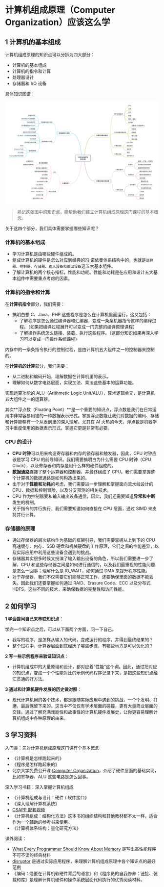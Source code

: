 # 计算机组成原理（Computer Organization）应该这么学

## 1 计算机的基本组成

计算机组成原理的知识点可以分拆为四大部分：

- 计算机的基本组成
- 计算机的指令和计算
- 处理器设计
- 存储器和 I/O 设备

具体知识图谱：

![Computer Organization Knowledge Map](images/02-knowledge-map.jpg)

>熟记这张图中的知识点，能帮助我们建立计算机组成原理这门课程的基本概念。

关于这四个部分，我们具体需要掌握哪些知识呢？

### 计算机的基本组成

- 学习计算机是由哪些硬件组成的。
- 组成计算机的硬件是怎么对应到经典的冯·诺依曼体系结构中的，也就是`运算器、控制器、存储器、输入设备和输出设备`这五大基本组件。
- 了解计算机的两个核心指标，性能和功耗。性能和功耗是在应用和设计五大基本组件中需要重点考虑的因素。

### 计算机的指令和计算

在**计算机指令**部分，我们需要：

- 搞明白想 C、Java、PHP 这些程序是怎么在计算机里面运行，这又包括：
  - 了解程序是怎么通过编译器和汇编器，变成一条条机器指令这样的编译过程。（如果把编译过程展开可以变成一门完整的编译原理课程）
  - 了解操作系统怎么链接、装载、执行这些程序。（这部分知识如果再深入学习可以变成一门操作系统课程）

内存中的一条条指令执行的控制过程，是由计算机五大组件之一的控制器来控制的。

在**计算机的计算**部分，我们需要：

- 从二进制和编码开始，理解数据在计算机里的表示。
- 理解如何从数字电路层面，实现加法、乘法这些基本的运算功能。

实现运算功能的 ALU（Arithmetic Logic Unit/ALU），算术逻辑单元，是计算机五大组件之一的运算器。

其次**浮点数（Floating Point）**是一个重要的知识点，浮点数是我们在日常运用中非常容易用错的一种数据表示形式。掌握浮点数能让我们对数据的编码、存储和计算能够有一个从表到里的深入理解。尤其在 AI 火热的今天，浮点数是机器学习中重度使用的数据表示形式，掌握它更是非常有必要。

### CPU 的设计

- **CPU 时钟**可以用来构造寄存器和内存的锁存器和触发器，因此，CPU 时钟应该是学习 CPU 的前导知识。我们需要搞明白为什么需要 CPU 时钟（CPU Clock），以及寄存器和内存是用什么样的硬件组成的。
- **数据通路**连接了整个运算器和控制器，并最终组成了 CPU。我们需要掌握整个计算机的数据通路是如何构造出来的。
- 出于对于**性能和功耗**的考虑，我们需要进一步理解和掌握面向流水线设计的 CPU、数据和控制冒险，以及分支预测的相关技术。
- CPU 作为控制器要和输入输出设备通信，因此，我们还需要知道**异常和中断**发生的机制。
- 关于指令的并行执行，我们需要知道如何直接在 CPU 层面，通过 SIMD 来支持并行计算。

### 存储器的原理

- 通过存储器的层次结构作为基础的框架引导，我们需要掌握从上到下的 CPU 高速缓存、内存、SSD 硬盘和机械硬盘的工作原理，它们之间的性能差异，以及实际应用中利用这些设备会遇到的挑战。
- 存储器其实很多时候又扮演了输入输出设备的角色，所以我们需要进一步了解，CPU 和这些存储器之间是如何进行通信的，以及我们最重视的性能问题是怎么一回事；理解什么是 IO_WAIT，如何通过 DMA 来提升程序性能。
- 对于存储器，我们不仅需要它们能够正常工作，还要确保里面的数据不能丢失。因此我们还要掌握如何通过 RAID、Erasure Code、ECC 以及分布式 HDFS，这些不同的技术，来确保数据的完整性和访问性能。

## 2 如何学习

**1 学会提问自己来串联知识点**：

学完一个知识点之后，可以从下面两个方面，问一下自己。

- 我写的程序，是怎样从输入的代码，变成运行的程序，并得到最终结果的？
- 整个过程中，计算器层面到底经历了哪些步骤，有哪些地方是可以优化的？

**2 写一些示例程序来验证知识点**：

- 计算机组成中的大量原理和设计，都对应着“性能”这个词。因此，通过把对应的知识点，变成一个个性能对比的示例代码程序记录下来，是把这些知识点融汇贯通的好方法。

**3 通过和计算机硬件发展的历史做对照**：

- 现代计算机用的各个技术，都是跟随实际应用中遇到的挑战，一个个发明、打磨，最后保留下来的。这当中不仅仅有学术层面的碰撞，更有大量商业层面的交锋。通过了解充满戏剧性和故事性的计算机硬件发展史，让你更容易理解计算机组成中各种原理的由来。

## 3 学习资料

入门类：先对计算机组成原理这门课有个基本概念

- 《计算机是怎样跑起来的》
- 《程序是怎样跑起来的》
- 北京大学免费公开课 [Computer Organization](https://www.coursera.org/learn/jisuanji-zucheng)，介绍了硬件层面的基础实现，比如寄存器、ALU 这些电路是怎么回事。

深入学习书籍：深入掌握计算机组成

- 《计算机组成与设计：硬件 / 软件接口》
- 《深入理解计算机系统》
- [CSAPP 配套视频](https://www.bilibili.com/video/av24540152/)
- 《计算机组成：结构化方法》这本书的组织结构和其他教材都不太一样，适合作为一个辅助的参考书来使用。
- 《计算机体系结构：量化研究方法》

课外阅读：

- [What Every Programmer Should Know About Memory](chrome-extension://oemmndcbldboiebfnladdacbdfmadadm/https://people.freebsd.org/~lstewart/articles/cpumemory.pdf) 是写出高性能程序不可不读的经典材料
- [disruptor](https://lmax-exchange.github.io/disruptor/) 是通过实际应用程序，来理解计算机组成原理中各个知识点的最好范例
- 《编码：隐匿在计算机软硬件背后的语言》和《程序员的自我修养：链接、装载和库》是理解计算机硬件和操作系统层面代码执行的优秀阅读材料。
